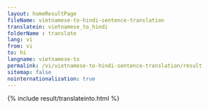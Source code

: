 ```yaml
---
layout: homeResultPage
fileName: vietnamese-to-hindi-sentence-translation
translatein: vietnamese_to_hindi
folderName : translate
lang: vi
from: vi
to: hi
langname: vietnamese-to
permalink: /vi/vietnamese-to-hindi-sentence-translation/result
sitemap: false
nointernationalization: true
---
```

{% include result/translateinto.html %}

<script src="/js/result/translation.js" data-foldername="{{page.folderName}}" data-lang="{{page.lang}}"></script>
